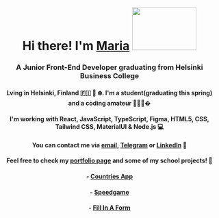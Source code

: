 ### 

<h1 align="center">Hi there!  I'm <a href="https://quirky-volhard-97161d.netlify.app/" target="_blank">Maria</a>
<img src="https://media.giphy.com/media/bcKmIWkUMCjVm/giphy.gif" width="150" height="100"/>
</h1>
<h3 align="center">A Junior Front-End Developer graduating from Helsinki Business College</h3>



<h4 align="center">Lving in Helsinki, Finland 🇫🇮 🌲 ❄️. I'm a student(graduating this spring) and a coding amateur 👩🏻‍💻� </h4>

<h4 align="center">I'm working with React, JavaScript, TypeScript, Figma, HTML5, CSS, Tailwind CSS, MaterialUI & Node.js  💻 </h4>

<h4 align="center">You can contact me via <a href="mailto:maria.pokryshkina@gmail.com" target="_blank">email</a>, <a href="https://t.me/absolut_exempel/" target="_blank">Telegram</a> or <a href="https://www.linkedin.com/in/maria-pokryshkina-0251214b/" target="_blank">LinkedIn</a> 🦋 </h4>

<h4 align="center">Feel free to check my <a href="https://personal-portfolio-tawny-alpha.vercel.app" target="_blank">portfolio page</a> and some of my school projects! 👀</h4>

<h4 align="center">- <a href="https://unruffled-shirley-ce95c5.netlify.app" target="_blank">Countries App</a></h4>
<h4 align="center">- <a href="https://suspicious-kare-fea86a.netlify.app" target="_blank">Speedgame</a></h4>
<h4 align="center">- <a href="https://eloquent-benz-163a15.netlify.app/" target="_blank">Fill In A Form</a></h4>




<!--
**mariapokryshkina/mariapokryshkina** is a ✨ _special_ ✨ repository because its `README.md` (this file) appears on your GitHub profile.

Here are some ideas to get you started:

- 🔭 I’m currently working on ...
- 🌱 I’m currently learning ...
- 👯 I’m looking to collaborate on ...
- 🤔 I’m looking for help with ...
- 💬 Ask me about ...
- 📫 How to reach me: ...
- 😄 Pronouns: ...
- ⚡ Fun fact: ...
-->
